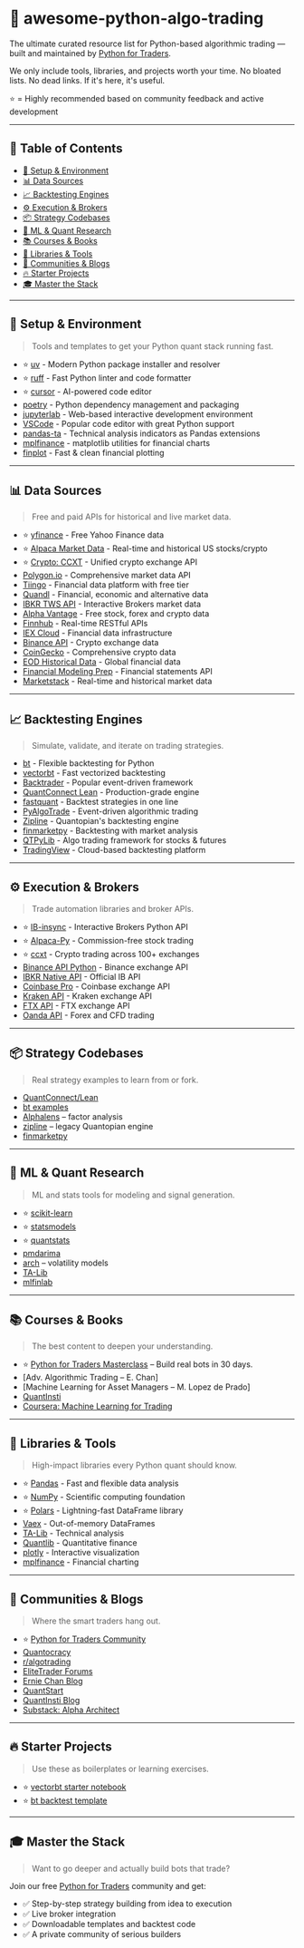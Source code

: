 # 🧠 awesome-python-algo-trading

The ultimate curated resource list for Python-based algorithmic trading — built and maintained by [Python for Traders](https://skool.com/python-for-traders).

We only include tools, libraries, and projects worth your time. No bloated lists. No dead links. If it's here, it's useful.

⭐ = Highly recommended based on community feedback and active development

---

## 📌 Table of Contents

- [🔧 Setup & Environment](#-setup--environment)
- [📊 Data Sources](#-data-sources)
- [📈 Backtesting Engines](#-backtesting-engines)
- [⚙️ Execution & Brokers](#-execution--brokers)
- [📦 Strategy Codebases](#-strategy-codebases)
- [🧠 ML & Quant Research](#-ml--quant-research)
- [📚 Courses & Books](#-courses--books)
- [🧰 Libraries & Tools](#-libraries--tools)
- [💬 Communities & Blogs](#-communities--blogs)
- [🔥 Starter Projects](#-starter-projects)
- [🎓 Master the Stack](#-master-the-stack)

---

## 🔧 Setup & Environment

> Tools and templates to get your Python quant stack running fast.

- ⭐ [uv](https://github.com/astral-sh/uv) - Modern Python package installer and resolver
- ⭐ [ruff](https://github.com/astral-sh/ruff) - Fast Python linter and code formatter
- ⭐ [cursor](https://cursor.sh/) - AI-powered code editor
- [poetry](https://python-poetry.org/) - Python dependency management and packaging
- [jupyterlab](https://jupyter.org/) - Web-based interactive development environment
- [VSCode](https://code.visualstudio.com/) - Popular code editor with great Python support
- [pandas-ta](https://github.com/twopirllc/pandas-ta) - Technical analysis indicators as Pandas extensions
- [mplfinance](https://github.com/matplotlib/mplfinance) - matplotlib utilities for financial charts
- [finplot](https://github.com/highfestiva/finplot) - Fast & clean financial plotting

---

## 📊 Data Sources

> Free and paid APIs for historical and live market data.

- ⭐ [yfinance](https://github.com/ranaroussi/yfinance) - Free Yahoo Finance data
- ⭐ [Alpaca Market Data](https://alpaca.markets/docs/) - Real-time and historical US stocks/crypto
- ⭐ [Crypto: CCXT](https://github.com/ccxt/ccxt) - Unified crypto exchange API
- [Polygon.io](https://polygon.io/) - Comprehensive market data API
- [Tiingo](https://api.tiingo.com/) - Financial data platform with free tier
- [Quandl](https://www.quandl.com/) - Financial, economic and alternative data
- [IBKR TWS API](https://interactivebrokers.github.io/) - Interactive Brokers market data
- [Alpha Vantage](https://www.alphavantage.co/) - Free stock, forex and crypto data
- [Finnhub](https://finnhub.io/) - Real-time RESTful APIs
- [IEX Cloud](https://iexcloud.io/) - Financial data infrastructure
- [Binance API](https://github.com/binance/binance-spot-api-docs) - Crypto exchange data
- [CoinGecko](https://www.coingecko.com/api/documentation) - Comprehensive crypto data
- [EOD Historical Data](https://eodhistoricaldata.com/) - Global financial data
- [Financial Modeling Prep](https://site.financialmodelingprep.com/) - Financial statements API
- [Marketstack](https://marketstack.com/) - Real-time and historical market data

---

## 📈 Backtesting Engines

> Simulate, validate, and iterate on trading strategies.

- [bt](https://pmorissette.github.io/bt/) - Flexible backtesting for Python
- [vectorbt](https://github.com/polakowo/vectorbt) - Fast vectorized backtesting
- [Backtrader](https://github.com/mementum/backtrader) - Popular event-driven framework
- [QuantConnect Lean](https://github.com/QuantConnect/Lean) - Production-grade engine
- [fastquant](https://github.com/enzoampil/fastquant) - Backtest strategies in one line
- [PyAlgoTrade](https://github.com/gbeced/pyalgotrade) - Event-driven algorithmic trading
- [Zipline](https://github.com/quantopian/zipline) - Quantopian's backtesting engine
- [finmarketpy](https://github.com/cuemacro/finmarketpy) - Backtesting with market analysis
- [QTPyLib](https://github.com/ranaroussi/qtpylib) - Algo trading framework for stocks & futures
- [TradingView](https://www.tradingview.com/) - Cloud-based backtesting platform

---

## ⚙️ Execution & Brokers

> Trade automation libraries and broker APIs.

- ⭐ [IB-insync](https://github.com/erdewit/ib_insync) - Interactive Brokers Python API
- ⭐ [Alpaca-Py](https://github.com/alpacahq/alpaca-py) - Commission-free stock trading
- ⭐ [ccxt](https://github.com/ccxt/ccxt) - Crypto trading across 100+ exchanges
- [Binance API Python](https://github.com/sammchardy/python-binance) - Binance exchange API
- [IBKR Native API](https://interactivebrokers.github.io/tws-api/introduction.html) - Official IB API
- [Coinbase Pro](https://github.com/danpaquin/coinbasepro-python) - Coinbase exchange API
- [Kraken API](https://github.com/veox/python3-krakenex) - Kraken exchange API
- [FTX API](https://github.com/ftexchange/ftx) - FTX exchange API
- [Oanda API](https://github.com/oanda/v20-python) - Forex and CFD trading

---

## 📦 Strategy Codebases

> Real strategy examples to learn from or fork.

- [QuantConnect/Lean](https://github.com/QuantConnect/Lean)
- [bt examples](https://pmorissette.github.io/bt/)
- [Alphalens](https://github.com/quantopian/alphalens) – factor analysis
- [zipline](https://github.com/quantopian/zipline) – legacy Quantopian engine
- [finmarketpy](https://github.com/cuemacro/finmarketpy)

---

## 🧠 ML & Quant Research

> ML and stats tools for modeling and signal generation.

- ⭐ [scikit-learn](https://scikit-learn.org/)
- ⭐ [statsmodels](https://www.statsmodels.org/)
- ⭐ [quantstats](https://github.com/ranaroussi/quantstats)
- [pmdarima](https://github.com/alkaline-ml/pmdarima)
- [arch](https://github.com/bashtage/arch) – volatility models
- [TA-Lib](https://github.com/mrjbq7/ta-lib)
- [mlfinlab](https://github.com/hudson-and-thames/mlfinlab)

---

## 📚 Courses & Books

> The best content to deepen your understanding.

- ⭐ [Python for Traders Masterclass](https://skool.com/python-for-traders-masterclass) – Build real bots in 30 days.
- [Adv. Algorithmic Trading – E. Chan]
- [Machine Learning for Asset Managers – M. Lopez de Prado]
- [QuantInsti](https://www.quantinsti.com/)
- [Coursera: Machine Learning for Trading](https://www.coursera.org/learn/machine-learning-trading)

---

## 🧰 Libraries & Tools

> High-impact libraries every Python quant should know.

- ⭐ [Pandas](https://pandas.pydata.org/) - Fast and flexible data analysis
- ⭐ [NumPy](https://numpy.org/) - Scientific computing foundation
- ⭐ [Polars](https://github.com/pola-rs/polars) - Lightning-fast DataFrame library
- [Vaex](https://github.com/vaexio/vaex) - Out-of-memory DataFrames
- [TA-Lib](https://github.com/mrjbq7/ta-lib) - Technical analysis
- [Quantlib](https://github.com/lballabio/quantlib) - Quantitative finance
- [plotly](https://github.com/plotly/plotly.py) - Interactive visualization
- [mplfinance](https://github.com/matplotlib/mplfinance) - Financial charting

---

## 💬 Communities & Blogs

> Where the smart traders hang out.

- ⭐ [Python for Traders Community](https://skool.com/python-for-traders)
- [Quantocracy](http://quantocracy.com/)
- [r/algotrading](https://reddit.com/r/algotrading)
- [EliteTrader Forums](https://elitetrader.com/)
- [Ernie Chan Blog](https://epchan.blogspot.com/)
- [QuantStart](https://www.quantstart.com/)
- [QuantInsti Blog](https://blog.quantinsti.com/)
- [Substack: Alpha Architect](https://alphaarchitect.substack.com/)

---

## 🔥 Starter Projects

> Use these as boilerplates or learning exercises.

- ⭐ [vectorbt starter notebook](https://github.com/polakowo/vectorbt/blob/master/examples/)
- ⭐ [bt backtest template](https://github.com/pmorissette/bt)

---

## 🎓 Master the Stack

> Want to go deeper and actually build bots that trade?

Join our free [Python for Traders](https://skool.com/python-for-traders) community and get:

- ✅ Step-by-step strategy building from idea to execution
- ✅ Live broker integration
- ✅ Downloadable templates and backtest code
- ✅ A private community of serious builders
